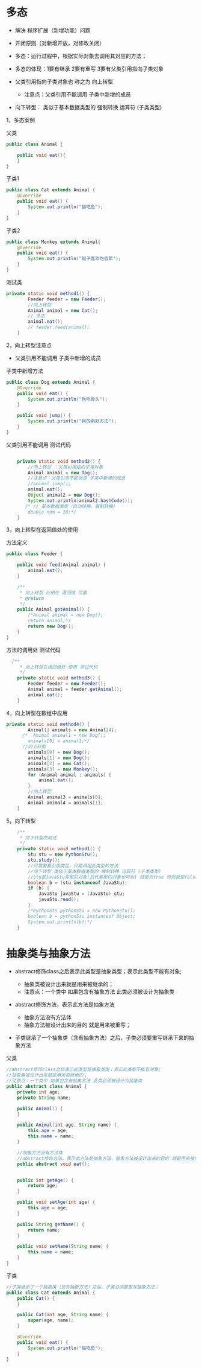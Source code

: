 # 多态

- 解决 程序扩展（新增功能）问题 
- 开闭原则（对新增开放，对修改关闭）
- 多态：运行过程中，根据实际对象去调用其对应的方法；
- 多态的体现：1要有继承 2要有重写 3要有父类引用指向子类对象
- 父类引用指向子类对象也 称之为 向上转型
  - 注意点：父类引用不能调用 子类中新增的成员

- 向下转型： 类似于基本数据类型的 强制转换 运算符 (子类类型)

1，多态案例

父类

```java
public class Animal {

    public void eat(){
    }
}
```

子类1

```java
public class Cat extends Animal {
    @Override
    public void eat() {
        System.out.println("猫吃鱼");
    }
}
```

子类2

```java
public class Monkey extends Animal{
    @Override
    public void eat() {
        System.out.println("猴子喜欢吃香蕉");
    }
}
```

测试类

```java
private static void method1() {
        Feeder feeder = new Feeder();
        //向上转型
        Animal animal = new Cat();
        // 多态
        animal.eat();
        // feeder.feed(animal);
    }
```

2，向上转型注意点

- 父类引用不能调用 子类中新增的成员

子类中新增方法

```java
public class Dog extends Animal {
    @Override
    public void eat() {
        System.out.println("狗吃骨头");
    }

    public void jump() {
        System.out.println("狗的跳跃方法");
    }
}

```

父类引用不能调用 测试代码

```java

    private static void method2() {
        //向上转型 ：父类引用指向子类对象
        Animal animal = new Dog();
        //注意点：父类引用不能调用 子类中新增的成员
        //animal.jump();
        animal.eat();
        Object animal2 = new Dog();
        System.out.println(animal2.hashCode());
       /* // 基本数据类型（自动转换，强制转换）
        double num = 10;*/
    }
```

3，向上转型在返回值处的使用

方法定义

```java
public class Feeder {

    public void feed(Animal animal) {
        animal.eat();
    }

    /**
     * 向上转型 应用在 返回值 位置
     * @return
     */
    public Animal getAnimal() {
        /*Animal animal = new Dog();
        return animal;*/
        return new Dog();
    }
}

```

方法的调用处 测试代码

```java
  /**
     * 向上转型在返回值处 使用 测试代码
     */
    private static void method3() {
        Feeder feeder = new Feeder();
        Animal animal = feeder.getAnimal();
        animal.eat();
    }
```

4，向上转型在数组中应用

```java
private static void method4() {
        Animal[] animals = new Animal[4];
      /*  Animal animal1 = new Dog();
        animals[0] = animal1;*/
      //向上转型
        animals[0] = new Dog();
        animals[1] = new Dog();
        animals[2] = new Cat();
        animals[3] = new Monkey();
        for (Animal animal : animals) {
            animal.eat();
        }
        //向上转型
        Animal animal3 = animals[0];
        Animal animal4 = animals[1];
    }
```

5，向下转型

```java
	/**
     * 向下转型的测试
     */
    private static void method1() {
        Stu stu = new PythonStu();
        stu.study();
        //只需要看引用类型，只能调用此类型的方法
        //向下转型 类似于基本数据类型的 强制转换 运算符 (子类类型)
        //stu是JavaStu类型的对象(后代类型的对象也可以) 结果为true 否则就是false
        boolean b = (stu instanceof JavaStu);
        if (b) {
            JavaStu javaStu = (JavaStu) stu;
            javaStu.read();
        }
        /*PythonStu pythonStu = new PythonStu();
        boolean b = pythonStu instanceof Object;
        System.out.println(b);*/
    }
```

# 抽象类与抽象方法

- abstract修饰class之后表示此类型是抽象类型；表示此类型不能有对象;
  - 抽象类被设计出来就是用来被继承的；
  - 注意点：一个类中 如果包含有抽象方法 此类必须被设计为抽象类

- abstract修饰方法，表示此方法是抽象方法
  - 抽象方法没有方法体
  - 抽象方法被设计出来的目的 就是用来被重写；

- 子类继承了一个抽象类（含有抽象方法）之后，子类必须要重写继承下来的抽象方法

父类

```java
//abstract修饰class之后表示此类型是抽象类型；表示此类型不能有对象;
//抽象类被设计出来就是用来被继承的；
//注意点：一个类中 如果包含有抽象方法 此类必须被设计为抽象类
public abstract class Animal {
    private int age;
    private String name;

    public Animal() {
    }

    public Animal(int age, String name) {
        this.age = age;
        this.name = name;
    }

    //抽象方法没有方法体
    //abstract修饰方法，表示此方法是抽象方法，抽象方法被设计出来的目的 就是用来被重写；
    public abstract void eat();


    public int getAge() {
        return age;
    }

    public void setAge(int age) {
        this.age = age;
    }

    public String getName() {
        return name;
    }

    public void setName(String name) {
        this.name = name;
    }
}
```

子类

```java
//子类继承了一个抽象类（含有抽象方法）之后，子类必须要重写抽象方法；
public class Cat extends Animal {
    public Cat() {
    }

    public Cat(int age, String name) {
        super(age, name);
    }

    @Override
    public void eat() {
        System.out.println("猫吃鱼");
    }
}
```

